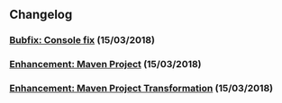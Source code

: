 ## Changelog

### [Bubfix: Console fix](!12) (15/03/2018)
### [Enhancement: Maven Project](!4) (15/03/2018)
### [Enhancement: Maven Project Transformation](!3) (15/03/2018)
